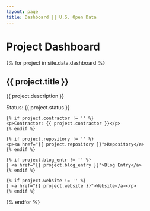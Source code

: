 ```yaml
---
layout: page
title: Dashboard || U.S. Open Data
---
```


# Project Dashboard

{% for project in site.data.dashboard %}
  <div class="project">
    <h2>{{ project.title }}</h2>
    <p>{{ project.description }}</p>
    <p>Status: {{ project.status }}</p>
   
    {% if project.contractor != '' %}
    <p>Contractor: {{ project.contractor }}</p>
    {% endif %}
    
    {% if project.repository != '' %}
    <p><a href="{{ project.repository }}">Repository</a>
    {% endif %}
   
    {% if project.blog_entr != '' %}
    | <a href="{{ project.blog_entry }}">Blog Entry</a>
    {% endif %}
   
    {% if project.website != '' %}
    | <a href="{{ project.website }}">Website</a></p>
    {% endif %}
    
  </div>
{% endfor %}
